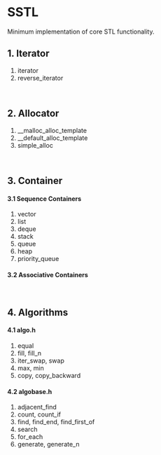 # SSTL
Minimum implementation of core STL functionality.

## 1. Iterator
1. iterator
2. reverse_iterator
</br>


## 2. Allocator
1. __malloc_alloc_template
2. __default_alloc_template
3. simple_alloc
</br>


## 3. Container
#### 3.1 Sequence Containers
1. vector
2. list
3. deque
4. stack
5. queue
6. heap
7. priority_queue

#### 3.2 Associative Containers
</br>


## 4. Algorithms
#### 4.1 algo.h
1. equal
2. fill, fill_n
4. iter_swap, swap
5. max, min
6. copy, copy_backward

#### 4.2 algobase.h
1. adjacent_find
2. count, count_if
3. find, find_end, find_first_of
4. search
5. for_each
6. generate, generate_n